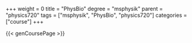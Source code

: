 +++
weight = 0
title = "PhysBio"
degree = "msphysik"
parent = "physics720"
tags = ["msphysik", "PhysBio", "physics720"]
categories = ["course"]
+++

{{< genCoursePage >}}
